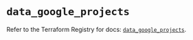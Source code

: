 # `data_google_projects`

Refer to the Terraform Registry for docs: [`data_google_projects`](https://registry.terraform.io/providers/hashicorp/google/5.15.0/docs/data-sources/projects).
